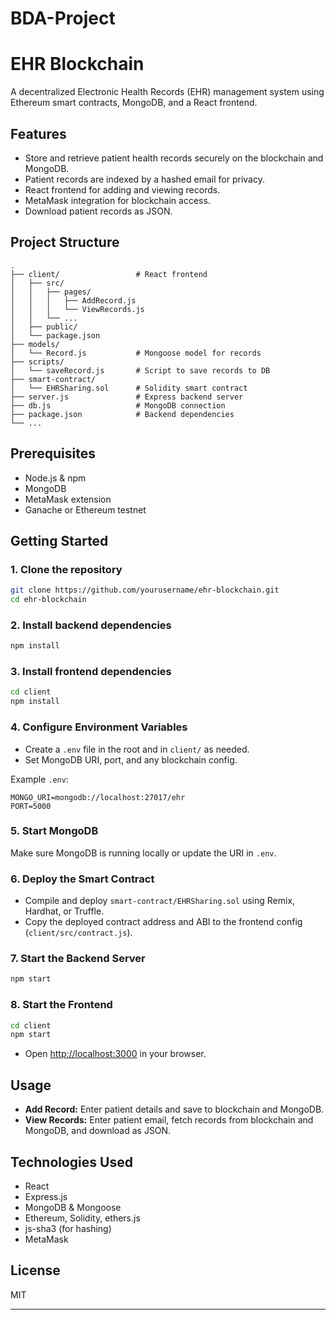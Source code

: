 # BDA-Project
# EHR Blockchain

A decentralized Electronic Health Records (EHR) management system using Ethereum smart contracts, MongoDB, and a React frontend.

## Features

- Store and retrieve patient health records securely on the blockchain and MongoDB.
- Patient records are indexed by a hashed email for privacy.
- React frontend for adding and viewing records.
- MetaMask integration for blockchain access.
- Download patient records as JSON.

## Project Structure

```
.
├── client/                 # React frontend
│   ├── src/
│   │   ├── pages/
│   │   │   ├── AddRecord.js
│   │   │   └── ViewRecords.js
│   │   └── ...
│   ├── public/
│   └── package.json
├── models/
│   └── Record.js           # Mongoose model for records
├── scripts/
│   └── saveRecord.js       # Script to save records to DB
├── smart-contract/
│   └── EHRSharing.sol      # Solidity smart contract
├── server.js               # Express backend server
├── db.js                   # MongoDB connection
├── package.json            # Backend dependencies
└── ...
```

## Prerequisites

- Node.js & npm
- MongoDB
- MetaMask extension
- Ganache or Ethereum testnet

## Getting Started

### 1. Clone the repository

```sh
git clone https://github.com/yourusername/ehr-blockchain.git
cd ehr-blockchain
```

### 2. Install backend dependencies

```sh
npm install
```

### 3. Install frontend dependencies

```sh
cd client
npm install
```

### 4. Configure Environment Variables

- Create a `.env` file in the root and in `client/` as needed.
- Set MongoDB URI, port, and any blockchain config.

Example `.env`:
```
MONGO_URI=mongodb://localhost:27017/ehr
PORT=5000
```

### 5. Start MongoDB

Make sure MongoDB is running locally or update the URI in `.env`.

### 6. Deploy the Smart Contract

- Compile and deploy `smart-contract/EHRSharing.sol` using Remix, Hardhat, or Truffle.
- Copy the deployed contract address and ABI to the frontend config (`client/src/contract.js`).

### 7. Start the Backend Server

```sh
npm start
```

### 8. Start the Frontend

```sh
cd client
npm start
```

- Open [http://localhost:3000](http://localhost:3000) in your browser.

## Usage

- **Add Record:** Enter patient details and save to blockchain and MongoDB.
- **View Records:** Enter patient email, fetch records from blockchain and MongoDB, and download as JSON.

## Technologies Used

- React
- Express.js
- MongoDB & Mongoose
- Ethereum, Solidity, ethers.js
- js-sha3 (for hashing)
- MetaMask

## License

MIT

---


